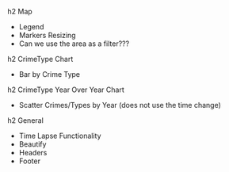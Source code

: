h2 Map
* Legend
* Markers Resizing
* Can we use the area as a filter???

h2 CrimeType Chart
* Bar by Crime Type

h2 CrimeType Year Over Year Chart
* Scatter Crimes/Types by Year (does not use the time change)


h2 General
* Time Lapse Functionality
* Beautify
* Headers
* Footer